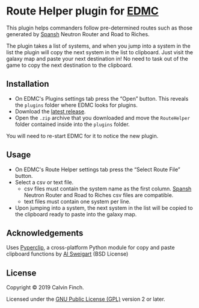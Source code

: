 # Route Helper plugin for [EDMC](https://github.com/Marginal/EDMarketConnector/wiki)

This plugin helps commanders follow pre-determined routes such as those generated by [Spansh](http://spansh.co.uk) Neutron Router and Road to Riches.

The plugin takes a list of systems, and when you jump into a system in the list the plugin will copy the next system in the list to clipboard.  Just visit the galaxy map and paste your next destination in!  No need to task out of the game to copy the next destination to the clipboard.

## Installation

* On EDMC's Plugins settings tab press the “Open” button. This reveals the `plugins` folder where EDMC looks for plugins.
* Download the [latest release](https://github.com/cfinch81/RouteHelper/releases/latest).
* Open the `.zip` archive that you downloaded and move the `RouteHelper` folder contained inside into the `plugins` folder.

You will need to re-start EDMC for it to notice the new plugin.

## Usage

* On EDMC's Route Helper settings tab press the “Select Route File” button.
* Select a csv or text file.
    * csv files must contain the system name as the first column.  [Spansh](http://spansh.co.uk) Neutron Router and Road to Riches csv files are compatible.
    * text files must contain one system per line.
* Upon jumping into a system, the next system in the list will be copied to the clipboard ready to paste into the galaxy map.

## Acknowledgements

Uses [Pyperclip](https://github.com/asweigart/pyperclip), a cross-platform Python module for copy and paste clipboard functions by [Al Sweigart](al@inventwithpython.com) (BSD License)

## License

Copyright © 2019 Calvin Finch.

Licensed under the [GNU Public License (GPL)](http://www.gnu.org/licenses/gpl-2.0.html) version 2 or later.